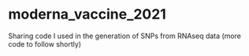 # moderna_vaccine_2021


Sharing code I used in the generation of SNPs from RNAseq data (more code to follow shortly)
